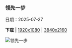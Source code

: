 ### 领先一步

日期：2025-07-27

**下载**  |  [1920x1080](https://cn.bing.com/th?id=OHR.MongoliaYurts_ZH-CN4015475887_1920x1080.jpg)  |  [3840x2160](https://cn.bing.com/th?id=OHR.MongoliaYurts_ZH-CN4015475887_UHD.jpg)

![领先一步](https://cn.bing.com/th?id=OHR.MongoliaYurts_ZH-CN4015475887_1920x1080.jpg "蒙古草原上的蒙古包 (© Michel Arnault/Shutterstock)")

